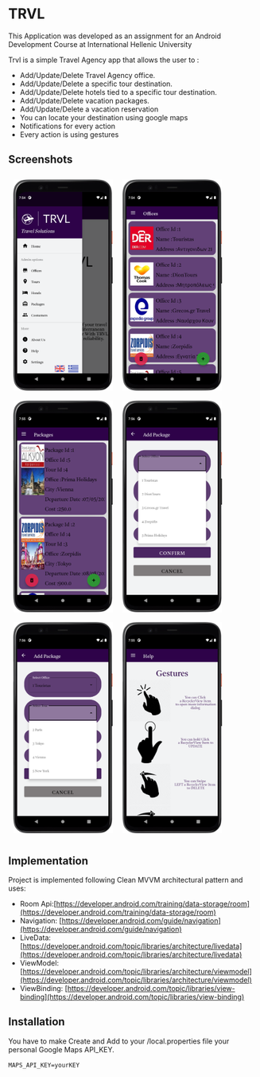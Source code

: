 # TRVL
This Application was developed as an assignment for  an Android Development Course at International Hellenic University

Trvl is a simple Travel Agency app that allows the user to :

* Add/Update/Delete Travel Agency office.
* Add/Update/Delete a specific tour destination.
* Add/Update/Delete hotels tied to a specific tour destination.
* Add/Update/Delete vacation packages.
* Add/Update/Delete a vacation reservation
* You can locate your destination using google maps
* Notifications for every action
* Every action is using gestures


## Screenshots

[<img src="/demo_images/menu.png" align="left"
width="200"
    hspace="10" vspace="10">](/demo_images/menu.png)

[<img src="/demo_images/agencies.png" align="left"
width="200"
    hspace="10" vspace="10">](/demo_images/agencies.png)

[<img src="/demo_images/packages.png" align="left"
width="200"
    hspace="10" vspace="10">](/demo_images/packages.png)

[<img src="/demo_images/add_package.png"  align="left"
width="200"
    hspace="10" vspace="10">](/demo_images/add_package.png)

[<img src="/demo_images/add_package2.png" align="left"
width="200"
    hspace="10" vspace="10">](/demo_images/add_package2.png)

[<img src="/demo_images/help.png"
width="200"
    hspace="10" vspace="10">](/demo_images/help.png)
    
## Implementation

Project is implemented following Clean MVVM architectural pattern and uses:

* Room Api:[https://developer.android.com/training/data-storage/room](https://developer.android.com/training/data-storage/room)
* Navigation: [https://developer.android.com/guide/navigation](https://developer.android.com/guide/navigation)
* LiveData: [https://developer.android.com/topic/libraries/architecture/livedata](https://developer.android.com/topic/libraries/architecture/livedata)
* ViewModel: [https://developer.android.com/topic/libraries/architecture/viewmodel](https://developer.android.com/topic/libraries/architecture/viewmodel)
* ViewBinding: [https://developer.android.com/topic/libraries/view-binding](https://developer.android.com/topic/libraries/view-binding)


## Installation

You have to make Create and Add to your /local.properties file your personal  Google Maps API_KEY.
```
MAPS_API_KEY=yourKEY
```
